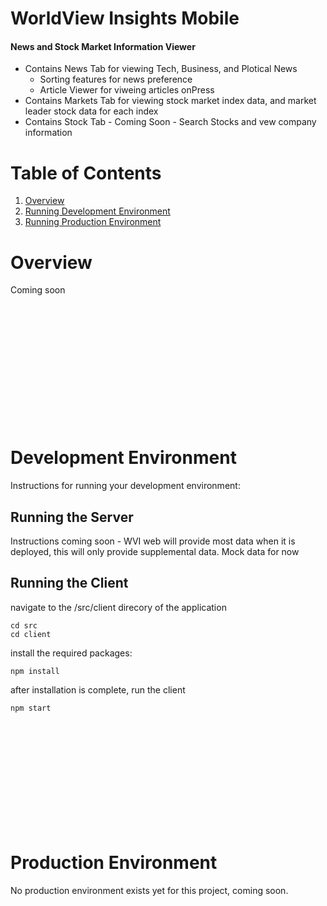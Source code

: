 # WorldView Insights Mobile

#### News and Stock Market Information Viewer
- Contains News Tab for viewing Tech, Business, and Plotical News
     - Sorting features for news preference
     - Article Viewer for viweing articles onPress
- Contains Markets Tab for viewing stock market index data, and market leader stock data for each index
- Contains Stock Tab - Coming Soon - Search Stocks and vew company information


# Table of Contents
1. [Overview](https://github.com/RobertJephthaHogan/world-view-insights-mobile/blob/main/README.md#overview)
2. [Running Development Environment](https://github.com/RobertJephthaHogan/world-view-insights-mobile/blob/main/README.md#development-environment)
3. [Running Production Environment](https://github.com/RobertJephthaHogan/world-view-insights-mobile/blob/main/README.md#production-environment)



# Overview
Coming soon
<br/>
<br/>
<br/>
<br/>
<br/>
<br/>
<br/>
<br/>
<br/>
<br/>
<br/>
<br/>
<br/>

# Development Environment
Instructions for running your development environment:

## Running the Server
Instructions coming soon - WVI web will provide most data when it is deployed, this will only provide supplemental data. Mock data for now

## Running the Client
navigate to the /src/client direcory of the application
```
cd src
cd client
```

install the required packages:
```
npm install
```

after installation is complete, run the client 
```
npm start
```

<br/>
<br/>
<br/>
<br/>
<br/>
<br/>
<br/>
<br/>
<br/>
<br/>

# Production Environment
No production environment exists yet for this project, coming soon.

<br/>
<br/>
<br/>
<br/>
<br/>
<br/>
<br/>
<br/>
<br/>
<br/>


